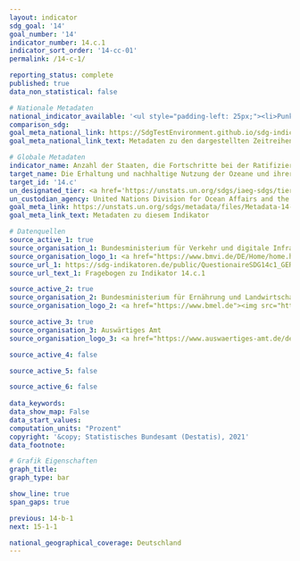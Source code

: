 ```yaml
---
layout: indicator    
sdg_goal: '14'    
goal_number: '14'    
indicator_number: 14.c.1    
indicator_sort_order: '14-cc-01'    
permalink: /14-c-1/    

reporting_status: complete    
published: true    
data_non_statistical: false    

# Nationale Metadaten    
national_indicator_available: '<ul style="padding-left: 25px;"><li>Punktzahl der Umsetzung des Seerechtsübereinkommens der Vereinten Nationen (SRÜ) und seiner zwei Zusatzübereinkommen</li> <li> Punktzahl für die Ratifikation und den Beitritt zu dem Seerechtsübereinkommens der Vereinten Nationen (SRÜ) und seiner zwei Zusatzübereinkommen</li></ul>'    
comparison_sdg:     
goal_meta_national_link: https://SdgTestEnvironment.github.io/sdg-indicators/public/MetaDe/14.c.1.pdf    
goal_meta_national_link_text: Metadaten zu den dargestellten Zeitreihen    

# Globale Metadaten    
indicator_name: Anzahl der Staaten, die Fortschritte bei der Ratifizierung, Annahme und Durchführung von ozeanbezogenen Übereinkünften zur Umsetzung des Völkerrechts, wie es im Seerechtsübereinkommen der Vereinten Nationen niedergelegt ist, durch rechtliche, politische und institutionelle Rahmenwerke machen    
target_name: Die Erhaltung und nachhaltige Nutzung der Ozeane und ihrer Ressourcen verbessern und zu diesem Zweck das Völkerrecht umsetzen, wie es im Seerechtsübereinkommen der Vereinten Nationen niedergelegt ist, das den rechtlichen Rahmen für die Erhaltung und nachhaltige Nutzung der Ozeane und ihrer Ressourcen vorgibt, worauf in Ziffer 158 des Dokuments „Die Zukunft, die wir wollen“ hingewiesen wird    
target_id: '14.c'    
un_designated_tier: <a href='https://unstats.un.org/sdgs/iaeg-sdgs/tier-classification/' title='Klicken Sie hier um weitere Informationen zur UN-Tier-Klassifikation zu erhalten.'  target='_blank'>Tier II</a>    
un_custodian_agency: United Nations Division for Ocean Affairs and the Law of the Sea (UN-DOALOS), Office of Legal Affairs, United Nations Secretariat    
goal_meta_link: https://unstats.un.org/sdgs/metadata/files/Metadata-14-0c-01.pdf    
goal_meta_link_text: Metadaten zu diesem Indikator    

# Datenquellen
source_active_1: true
source_organisation_1: Bundesministerium für Verkehr und digitale Infrastruktur (BMVI)
source_organisation_logo_1: <a href="https://www.bmvi.de/DE/Home/home.html"><img src="https://g205sdgs.github.io/sdg-indicators/public/OrgImgDe/bmvi.png" alt="Logo bmvi" style="height:60px; width:148px"/></a>
source_url_1: https://sdg-indikatoren.de/public/QuestionaireSDG14c1_GER.pdf
source_url_text_1: Fragebogen zu Indikator 14.c.1

source_active_2: true
source_organisation_2: Bundesministerium für Ernährung und Landwirtschaft (BMEL)
source_organisation_logo_2: <a href="https://www.bmel.de"><img src="https://g205sdgs.github.io/sdg-indicators/public/OrgImgDe/bmel.png" alt="Logo bmel" style="height:60px; width:148px"/></a>

source_active_3: true
source_organisation_3: Auswärtiges Amt
source_organisation_logo_3: <a href="https://www.auswaertiges-amt.de/de/"><img src="https://g205sdgs.github.io/sdg-indicators/public/OrgImgDe/aa.png" alt="Logo aa" style="height:60px; width:148px"/></a>

source_active_4: false

source_active_5: false

source_active_6: false
    
data_keywords:     
data_show_map: False    
data_start_values:     
computation_units: "Prozent"    
copyright: '&copy; Statistisches Bundesamt (Destatis), 2021'    
data_footnote:     

# Grafik Eigenschaften    
graph_title:     
graph_type: bar    

show_line: true
span_gaps: true    

previous: 14-b-1    
next: 15-1-1    

national_geographical_coverage: Deutschland    
---
```


<span></span>
